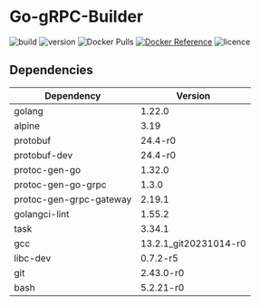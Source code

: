 # Go-gRPC-Builder

![build](https://github.com/DTreshy/Go-gRPC-Builder/actions/workflows/build.yml/badge.svg)
![version](https://img.shields.io/github/v/tag/dtreshy/go-grpc-builder?include_prereleases&label=Version)
![Docker Pulls](https://img.shields.io/docker/pulls/dtreshy/go-grpc?logo=docker)
[![Docker Reference](https://img.shields.io/badge/DockerHub-reference-blue?logo=docker)](https://hub.docker.com/repository/docker/dtreshy/go-grpc/general)
![licence](https://img.shields.io/github/license/DTreshy/Go-gRPC-Builder)

## Dependencies

| Dependency              | Version                |
|-------------------------|------------------------|
| golang                  | 1.22.0                 |
| alpine                  | 3.19                   |
| protobuf                | 24.4-r0                |
| protobuf-dev            | 24.4-r0                |
| protoc-gen-go           | 1.32.0                 |
| protoc-gen-go-grpc      | 1.3.0                  |
| protoc-gen-grpc-gateway | 2.19.1                 |
| golangci-lint           | 1.55.2                 |
| task                    | 3.34.1                 |
| gcc                     | 13.2.1_git20231014-r0  |
| libc-dev                | 0.7.2-r5               |
| git                     | 2.43.0-r0              |
| bash                    | 5.2.21-r0              |
